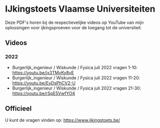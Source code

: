 # IJkingstoets Vlaamse Universiteiten #

Deze PDF's horen bij de respectievelijke videos op YouTube van mijn oplossingen voor ijkingsproeven voor de toegang tot de universiteit.

## Videos ##
### 2022 ###
* Burgerlijk_ingenieur / Wiskunde / Fysica juli 2022 vragen 1-10: https://youtu.be/jx3TMvKy8vE
* Burgerlijk_ingenieur / Wiskunde / Fysica juli 2022 vragen 11-20: https://youtu.be/EyDsPhCV2-U
* Burgerlijk_ingenieur / Wiskunde / Fysica juli 2022 vragen 21-30: https://youtu.be/rSpE5VwfYO4

## Officieel ##
U kunt de vragen vinden op: https://www.ijkingstoets.be/
